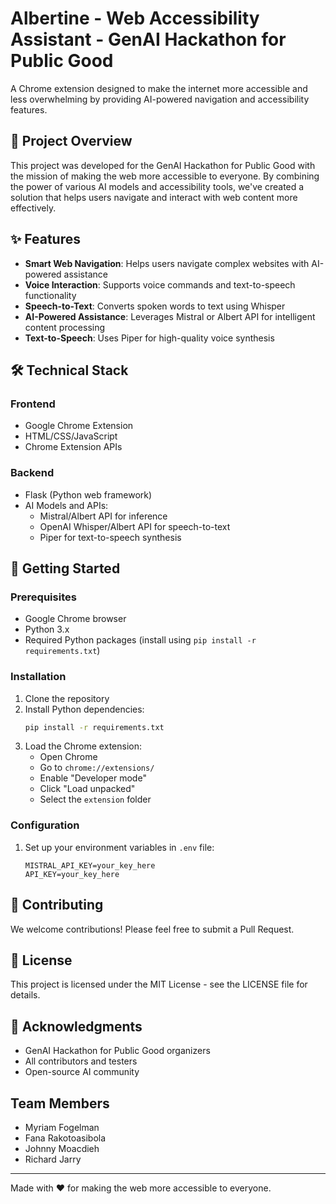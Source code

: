 # Albertine - Web Accessibility Assistant - GenAI Hackathon for Public Good

A Chrome extension designed to make the internet more accessible and less overwhelming by providing AI-powered navigation and accessibility features.

## 🌟 Project Overview

This project was developed for the GenAI Hackathon for Public Good with the mission of making the web more accessible to everyone. By combining the power of various AI models and accessibility tools, we've created a solution that helps users navigate and interact with web content more effectively.

## ✨ Features

- **Smart Web Navigation**: Helps users navigate complex websites with AI-powered assistance
- **Voice Interaction**: Supports voice commands and text-to-speech functionality
- **Speech-to-Text**: Converts spoken words to text using   Whisper 
- **AI-Powered Assistance**: Leverages Mistral or Albert API for intelligent content processing
- **Text-to-Speech**: Uses Piper for high-quality voice synthesis

## 🛠️ Technical Stack

### Frontend
- Google Chrome Extension
- HTML/CSS/JavaScript
- Chrome Extension APIs

### Backend
- Flask (Python web framework)
- AI Models and APIs:
  - Mistral/Albert API for inference
  - OpenAI Whisper/Albert API for speech-to-text
  - Piper for text-to-speech synthesis

## 🚀 Getting Started

### Prerequisites
- Google Chrome browser
- Python 3.x
- Required Python packages (install using `pip install -r requirements.txt`)

### Installation
1. Clone the repository
2. Install Python dependencies:
   ```bash
   pip install -r requirements.txt
   ```
3. Load the Chrome extension:
   - Open Chrome
   - Go to `chrome://extensions/`
   - Enable "Developer mode"
   - Click "Load unpacked"
   - Select the `extension` folder

### Configuration
1. Set up your environment variables in `.env` file:
   ```
   MISTRAL_API_KEY=your_key_here
   API_KEY=your_key_here
   ```

## 🤝 Contributing

We welcome contributions! Please feel free to submit a Pull Request.

## 📝 License

This project is licensed under the MIT License - see the LICENSE file for details.

## 🙏 Acknowledgments

- GenAI Hackathon for Public Good organizers
- All contributors and testers
- Open-source AI community

## Team Members

- Myriam Fogelman
- Fana Rakotoasibola
- Johnny Moacdieh
- Richard Jarry


---

Made with ❤️ for making the web more accessible to everyone.
